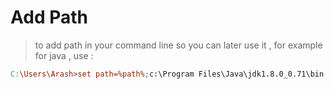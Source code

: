 # Add Path
> to add path in your command line so you can later use it , for example for java , use :
```makefile
C:\Users\Arash>set path=%path%;c:\Program Files\Java\jdk1.8.0_0.71\bin
```
